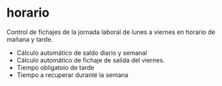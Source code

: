 # horario

Control de fichajes de la jornada laboral de lunes a viernes en horario de mañana y tarde.

  - Cálculo automático de saldo diario y semanal
  - Cálculo automático de fichaje de salida del viernes.
  - Tiempo obligatoio de tarde
  - Tiempo a recuperar durante la semana
